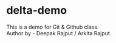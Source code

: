 # delta-demo
This is a demo for Git &amp; Github class.
<br>
Author by - Deepak Rajput / Arkita Rajput
